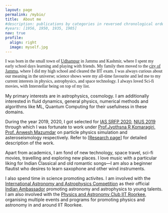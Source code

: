 ```yaml
---
layout: page
permalink: /mybio/
title:  About me 
#description: publications by categories in reversed chronological order. generated by jekyll-scholar.
#years: [1956, 1950, 1935, 1905]
nav: true
profile:
  align: right 
  image: myself.jpg
---
```

<div id="bio_anim">
  <div class="header-bar">
    <p style="font-family:Dancing Script, cursive">
      I was born in the small town of <a href="https://udhampur.nic.in/tourist-places/">Udhampur</a> in Jammu and Kashmir, where I spent my early school days learning and playing with friends. My family then moved to the <a href="https://jammu.nic.in/">city of Jammu</a>, where I did my high school and cleared the IIT exam. I was always curious about our meaning in the universe; science shows were my all-time favourite and led me to my current interests in physics, astrophysics, and space technology. I always loved Sci-fi movies, with Interstellar being on top of my list.
    </p>
  </div>
  <p>
    My primary interests are in astrophysics, cosmology. I am additionally interested in fluid dynamics, general physics, numerical methods and algorithms like ML, Quantum Computing for their usefulness in these domains. 
  </p> 
  <p> 
    During the year 2019, 2020, I got selected for 
    <a href="https://web-japps.ias.ac.in:8443/fellowship2020/lists/result.jsp">IAS SRFP 2020</a>, 
    <a href="https://www.hbcse.tifr.res.in/data/national-initiative-on-undergraduate-sciences-nius">NIUS 2019</a> 
    through which I was fortunate to work under 
    <a href="http://chep.iisc.ac.in/Personnel/pages/jyothsna/index.html">Prof.Jyothsna R Komaragiri, 
    <a href="https://scholar.google.co.in/citations?user=UOV5qTsAAAAJ&hl=en">Prof. Anwesh Mazumdar</a> 
    on particle physics simulation and asteroseismology respectively. Refer to [<a href="/projects/">Research page</a>] for detailed description of the work.
  
  <p>
    Apart from academics, I am fond of new technology, space travel, sci-fi movies, travelling and exploring new places. I love music with a particular liking for Indian Classical and old romantic songs—I am also a beginner flautist who desires to learn saxophone and other wind instruments.
  </p>
  <p>
    I also spend time in science promoting activites. I am involved with the <a href="https://iaac.space/en/">International Astronomy and Astrophysics Competition</a> as their official <a href="https://iaac.space/en/vankerni">Indian Ambassador</a> promoting astronomy and astrophysics to young talents. I am also involved with the <a href="https://www.facebook.com/physastroclubiitr/">Physics and Astronomy Club IIT Roorkee</a>, organising multiple events and programs for promoting physics and astronomy in and around IIT Roorkee.
  </p>